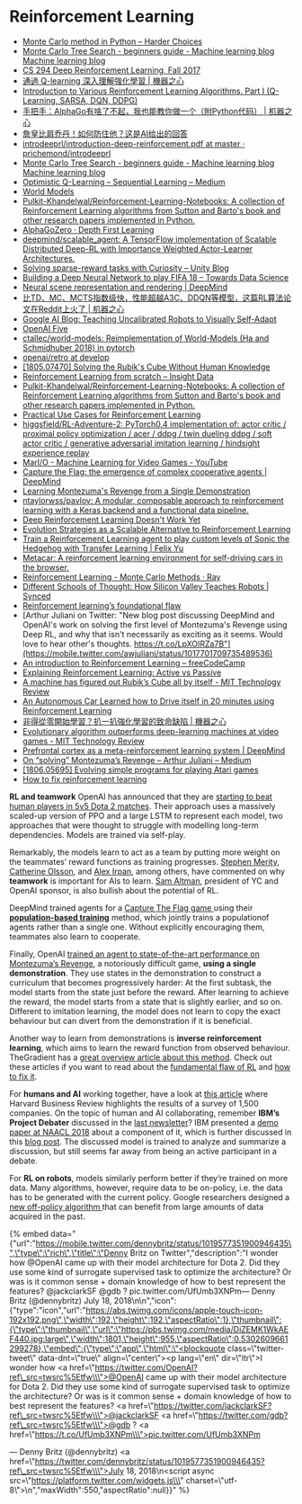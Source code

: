 # Reinforcement Learning

* [Monte Carlo method in Python – Harder Choices](https://harderchoices.com/2018/04/04/monte-carlo-method-in-python/)
* [Monte Carlo Tree Search - beginners guide - Machine learning blog Machine learning blog](https://int8.io/monte-carlo-tree-search-beginners-guide/)
* [CS 294 Deep Reinforcement Learning, Fall 2017](http://rll.berkeley.edu/deeprlcourse/)
* [通過 Q-learning 深入理解強化學習 \| 機器之心](https://www.jiqizhixin.com/articles/2018-04-17-3)
* [Introduction to Various Reinforcement Learning Algorithms. Part I \(Q-Learning, SARSA, DQN, DDPG\)](https://towardsdatascience.com/introduction-to-various-reinforcement-learning-algorithms-i-q-learning-sarsa-dqn-ddpg-72a5e0cb6287)
* [手把手：AlphaGo有啥了不起，我也能教你做一个（附Python代码） \| 机器之心](https://www.jiqizhixin.com/articles/2018-05-28-19)
* [詹皇比肩乔丹！如何防住他？这是AI给出的回答](https://zhuanlan.zhihu.com/p/36007263)
* [introdeeprl/introduction-deep-reinforcement.pdf at master · prichemond/introdeeprl](https://github.com/prichemond/introdeeprl/blob/master/introduction-deep-reinforcement.pdf)
* [Monte Carlo Tree Search - beginners guide - Machine learning blog Machine learning blog](https://int8.io/monte-carlo-tree-search-beginners-guide/)
* [Optimistic Q-Learning – Sequential Learning – Medium](https://medium.com/sequential-learning/optimistic-q-learning-b9304d079e11)
* [World Models](https://worldmodels.github.io/)
* [Pulkit-Khandelwal/Reinforcement-Learning-Notebooks: A collection of Reinforcement Learning algorithms from Sutton and Barto's book and other research papers implemented in Python.](https://github.com/Pulkit-Khandelwal/Reinforcement-Learning-Notebooks?mkt_tok=eyJpIjoiT1dVeVpHVTRaV1kwWkdGbSIsInQiOiI3VUdQU2dqbTNJdjJBQXp6NkhvekFqS3pRXC9BK1JjbE14cHc0VTdad3R5bzBjbmI2MER3aU5DWG9FdW1pblh3M2VJNmtxK0x2VnI3QTF0ZFpTRTAxbE80SGNLWngrVUMySWNVYVpwT1YrSmxtVGRiZ2N5cVRRQzVEZzRLOEh3ZDEifQ)
* [AlphaGoZero · Depth First Learning](http://www.depthfirstlearning.com/2018/AlphaGoZero)
* [deepmind/scalable\_agent: A TensorFlow implementation of Scalable Distributed Deep-RL with Importance Weighted Actor-Learner Architectures.](https://github.com/deepmind/scalable_agent)
* [Solving sparse-reward tasks with Curiosity – Unity Blog](https://blogs.unity3d.com/2018/06/26/solving-sparse-reward-tasks-with-curiosity/)
* [Building a Deep Neural Network to play FIFA 18 – Towards Data Science](https://towardsdatascience.com/building-a-deep-neural-network-to-play-fifa-18-dce54d45e675)
* [Neural scene representation and rendering \| DeepMind](https://deepmind.com/blog/neural-scene-representation-and-rendering/)
* [比TD、MC、MCTS指数级快，性能超越A3C、DDQN等模型，这篇RL算法论文在Reddit上火了 \| 机器之心](https://www.jiqizhixin.com/articles/2018-06-22-3)
* [Google AI Blog: Teaching Uncalibrated Robots to Visually Self-Adapt](https://ai.googleblog.com/2018/06/teaching-uncalibrated-robots-to_22.html)
* [OpenAI Five](https://blog.openai.com/openai-five/)
* [ctallec/world-models: Reimplementation of World-Models \(Ha and Schmidhuber 2018\) in pytorch](https://github.com/ctallec/world-models)
* [openai/retro at develop](https://github.com/openai/retro/tree/develop)
* [\[1805.07470\] Solving the Rubik's Cube Without Human Knowledge](https://arxiv.org/abs/1805.07470)
* [Reinforcement Learning from scratch – Insight Data](https://blog.insightdatascience.com/reinforcement-learning-from-scratch-819b65f074d8)
* [Pulkit-Khandelwal/Reinforcement-Learning-Notebooks: A collection of Reinforcement Learning algorithms from Sutton and Barto's book and other research papers implemented in Python.](https://github.com/Pulkit-Khandelwal/Reinforcement-Learning-Notebooks)
* [Practical Use Cases for Reinforcement Learning](https://www.reddit.com/r/MachineLearning/comments/8u6wo4/d_what_are_practical_use_cases_for_reinforcement/)
* [higgsfield/RL-Adventure-2: PyTorch0.4 implementation of: actor critic / proximal policy optimization / acer / ddpg / twin dueling ddpg / soft actor critic / generative adversarial imitation learning / hindsight experience replay](https://github.com/higgsfield/RL-Adventure-2)
* [MarI/O - Machine Learning for Video Games - YouTube](https://www.youtube.com/watch?v=qv6UVOQ0F44)
* [Capture the Flag: the emergence of complex cooperative agents \| DeepMind](https://deepmind.com/blog/capture-the-flag/)
* [Learning Montezuma's Revenge from a Single Demonstration](https://blog.openai.com/learning-montezumas-revenge-from-a-single-demonstration/)
* [ntaylorwss/pavlov: A modular, composable approach to reinforcement learning with a Keras backend and a functional data pipeline.](https://github.com/ntaylorwss/pavlov)
* [Deep Reinforcement Learning Doesn't Work Yet](https://www.alexirpan.com/2018/02/14/rl-hard.html)
* [Evolution Strategies as a Scalable Alternative to Reinforcement Learning](https://blog.openai.com/evolution-strategies/?__s=mnqizqqfa1zqmafmd1zr)
* [Train a Reinforcement Learning agent to play custom levels of Sonic the Hedgehog with Transfer Learning \| Felix Yu](https://flyyufelix.github.io/2018/06/11/sonic-rl.html)
* [Metacar: A reinforcement learning environment for self-driving cars in the browser.](https://www.metacar-project.com/)
* [Reinforcement Learning - Monte Carlo Methods · Ray](https://oneraynyday.github.io/ml/2018/05/24/Reinforcement-Learning-Monte-Carlo/)
* [Different Schools of Thought: How Silicon Valley Teaches Robots \| Synced](https://syncedreview.com/2018/07/10/different-schools-of-thought-how-silicon-valley-teaches-robots/)
* [Reinforcement learning’s foundational flaw](https://thegradient.pub/why-rl-is-flawed/)
* [Arthur Juliani on Twitter: "New blog post discussing DeepMind and OpenAI's work on solving the first level of Montezuma's Revenge using Deep RL, and why that isn't necessarily as exciting as it seems. Would love to hear other's thoughts. https://t.co/LpXOIRZa7B"](https://mobile.twitter.com/awjuliani/status/1017701709735489536)
* [An introduction to Reinforcement Learning – freeCodeCamp](https://medium.freecodecamp.org/an-introduction-to-reinforcement-learning-4339519de419)
* [Explaining Reinforcement Learning: Active vs Passive](https://www.kdnuggets.com/2018/06/explaining-reinforcement-learning-active-passive.html)
* [A machine has figured out Rubik’s Cube all by itself - MIT Technology Review](https://www.technologyreview.com/s/611281/a-machine-has-figured-out-rubiks-cube-all-by-itself/)
* [An Autonomous Car Learned how to Drive itself in 20 minutes using Reinforcement Learning](https://www.analyticsvidhya.com/blog/2018/07/autonomous-car-learnt-drive-itself-20-minutes-using-reinforcement-learning/)
* [非得從零開始學習？扒一扒強化學習的致命缺陷 \| 機器之心](https://www.jiqizhixin.com/articles/2018-07-13-5)
* [Evolutionary algorithm outperforms deep-learning machines at video games - MIT Technology Review](https://www.technologyreview.com/s/611568/evolutionary-algorithm-outperforms-deep-learning-machines-at-video-games/?goal=0_997ed6f472-7b40bc8a04-157972765)
* [Prefrontal cortex as a meta-reinforcement learning system \| DeepMind](https://deepmind.com/blog/prefrontal-cortex-meta-reinforcement-learning-system/?mkt_tok=eyJpIjoiWm1NNFpEUXpNek00TVRkbSIsInQiOiI1ZWEwejVJeUs4SVFhMFJ4b0F5NkZNRlpsTWlqRVdqcWFta001Mkd0YTQzbHY2Qnl0aDlaRkJEM1FEbGN6Ykx6ejFFNW1UVFZDME5jZmd1VEUyYXBBeFQ3VzhCZkRmVDc3dzF3OE1tUUYyYzI4bVo1Vmg5ZXVaUzFFbkphNEwrYiJ9)
* [On “solving” Montezuma’s Revenge – Arthur Juliani – Medium](https://medium.com/@awjuliani/on-solving-montezumas-revenge-2146d83f0bc3)
* [\[1806.05695\] Evolving simple programs for playing Atari games](https://arxiv.org/abs/1806.05695)
* [How to fix reinforcement learning](https://thegradient.pub/how-to-fix-rl/)

**RL and teamwork** OpenAI has announced that they are [starting to beat human players in 5v5 Dota 2 matches](http://click.revue.email/wf/click?upn=uoSvyDIrlYZBTfKX9q-2FuqCrSX7tlXWXWxm65OpVW7LC-2FTI08BlQBfqlZ2XbPhEW2_cjJwF5rVq6bcAJDW2bYhckKcDVGtuI9UhBbWA-2B2uuED-2F9IWETQaRREn2Tf47sHTGZXO9ja9OTZm9PlSqBgFXzrz4-2B7mi5GxSleqUk2Np89Q6DluxDFEZd8AozLMBBcrKilelEDTcPDXgbMmuxJfSOG6Nel2oeYrWBj7mHpT-2BblzrSTRMZac3OLz4Z1n7pVKk6lj7KBJjyeXZUXaD9mi-2BbEB12vQusPFQllSl-2B-2BIMQSqIqaTvtLATa94anofHWWmfbMh8QpxOH1vhbcwHV-2BYjoOoOTD5pws2-2BMRPvZqRUiEBKG53Cgqo6zOO6W-2FY7s-2B2M). Their approach uses a massively scaled-up version of PPO and a large LSTM to represent each model, two approaches that were thought to struggle with modelling long-term dependencies. Models are trained via self-play.

Remarkably, the models learn to act as a team by putting more weight on the teammates’ reward functions as training progresses. [Stephen Merity](http://click.revue.email/wf/click?upn=uoSvyDIrlYZBTfKX9q-2FuqPnygrbYtlNI9MNpRQnM3eEwcybgK6nDSx3mvEe5zOhfJovnM1-2B8CSdATybbzkOLrQ-3D-3D_cjJwF5rVq6bcAJDW2bYhckKcDVGtuI9UhBbWA-2B2uuED-2F9IWETQaRREn2Tf47sHTGZXO9ja9OTZm9PlSqBgFXzrz4-2B7mi5GxSleqUk2Np89Q6DluxDFEZd8AozLMBBcrKilelEDTcPDXgbMmuxJfSOG6Nel2oeYrWBj7mHpT-2Bblw19eX-2BLGs9Va1zTQFTtPNo-2FWWeuoS5FfjtJwTG0QWw0fBEV70kd-2F8C-2FaWaDd2Z-2FBLtJbE6yDbPQK-2B7RquJ0HHnDoEo4FL4lXP3TXnXvJuq3CyT-2FvbiutOEAJKslWzCl94UM3s1dLq9dbhhVVZ072j1), [Catherine Olsson](http://click.revue.email/wf/click?upn=uoSvyDIrlYZBTfKX9q-2FuqE4ExjTPinZlcSzjYAkduHX5lqN-2BcRdDrshTBl7bY-2FtAO5t7ISXfCY7ixrVpiTXdqxJGr6Tjp3M-2BYbd21H51320-3D_cjJwF5rVq6bcAJDW2bYhckKcDVGtuI9UhBbWA-2B2uuED-2F9IWETQaRREn2Tf47sHTGZXO9ja9OTZm9PlSqBgFXzrz4-2B7mi5GxSleqUk2Np89Q6DluxDFEZd8AozLMBBcrKilelEDTcPDXgbMmuxJfSOG6Nel2oeYrWBj7mHpT-2BblxdYekTAMkD1s1YHlICXx0ZYPGlFVcpXV-2FG4kyQWSzuufGteu-2B3SKr41kD1qy7150V-2FmAG2bxQTL8FXs8TUnD9wVDHomYzf1e8QsSRfuMS1Awn27uqvW88aH-2FnbYwpWYPL9d2bvQGT4yRYYLa0hffOA), and [Alex Irpan](http://click.revue.email/wf/click?upn=uoSvyDIrlYZBTfKX9q-2FuqPUH0mMmD-2Fg-2BGvvozKNpEvPE3Qae4G5t0Oq5giaObOiPtYaQ4xwdxlH6hYAnEeZewg-3D-3D_cjJwF5rVq6bcAJDW2bYhckKcDVGtuI9UhBbWA-2B2uuED-2F9IWETQaRREn2Tf47sHTGZXO9ja9OTZm9PlSqBgFXzrz4-2B7mi5GxSleqUk2Np89Q6DluxDFEZd8AozLMBBcrKilelEDTcPDXgbMmuxJfSOG6Nel2oeYrWBj7mHpT-2BblyJtOfWi-2FlUakxj3hitbf6teSKHTAlSUJqbRX0IP59XJFhNZvzZIDADLzX4GXV5XQk-2FgNdqPgt-2FDvDV6J204Vm1GGBDQZgjtJk7aWX6BM0EWXfT6cQWvdoVhZBTQF51mlkl5rLwedjjoauZYHxtP96p), among others, have commented on why **teamwork** is important for AIs to learn. [Sam Altman](http://click.revue.email/wf/click?upn=Ep-2BprbLTAIJfGzDYMtK2QinS-2FfuG7Xj1W1MOZ0MOhJCrXlO3hd0pThHU29WJm1qugjxctzhrx6EcaKjApFp6p7VtxsnK-2Bcgwp99ojaLWirY-3D_cjJwF5rVq6bcAJDW2bYhckKcDVGtuI9UhBbWA-2B2uuED-2F9IWETQaRREn2Tf47sHTGZXO9ja9OTZm9PlSqBgFXzrz4-2B7mi5GxSleqUk2Np89Q6DluxDFEZd8AozLMBBcrKilelEDTcPDXgbMmuxJfSOG6Nel2oeYrWBj7mHpT-2BblxfiFSpWAjXK-2FxP3xM84ZTSlSgk55K2Rwo4lLDIhtJekaBgWgbwkvyzCSUiEJhy1-2FGK0H6lY5mL4I-2ByAd7jW6png3s5qEsT-2FlMza3HTKSIJW3xzUvINnA02V58Fc8o-2FC-2F3MbRpY1a1b-2Bok0ylYmGYlV), president of YC and OpenAI sponsor, is also bullish about the potential of RL.

DeepMind trained agents for a [Capture The Flag game ](http://click.revue.email/wf/click?upn=uoSvyDIrlYZBTfKX9q-2FuqMG5DohSxq5fNtMdQwuoDfXIes6HA17blOqitPqR8YdQGI95jar49aTwXI4appaWog-3D-3D_cjJwF5rVq6bcAJDW2bYhckKcDVGtuI9UhBbWA-2B2uuED-2F9IWETQaRREn2Tf47sHTGZXO9ja9OTZm9PlSqBgFXzrz4-2B7mi5GxSleqUk2Np89Q6DluxDFEZd8AozLMBBcrKilelEDTcPDXgbMmuxJfSOG6Nel2oeYrWBj7mHpT-2Bblxx56MBCf2q1Zp6z5ybGNzLgMPfSCmulqhVcXoO-2FQ1HVqnzs52UMH9MEJvYm-2FTEAph2SuECBS3gxrgVY93VC-2Bqv4pdw9S-2BNi8WbNy-2BPz3MSQjpUfgv5YfnAdsZ1x0y6EpGQ0hJTmYbS-2BfPN9v-2BCnHDZ)using their [**population-based training**](http://click.revue.email/wf/click?upn=uoSvyDIrlYZBTfKX9q-2FuqLcUs6pDD9HhxibCLHxpwzkLZi7hVmro1WwKSwtPtKuB_cjJwF5rVq6bcAJDW2bYhckKcDVGtuI9UhBbWA-2B2uuED-2F9IWETQaRREn2Tf47sHTGZXO9ja9OTZm9PlSqBgFXzrz4-2B7mi5GxSleqUk2Np89Q6DluxDFEZd8AozLMBBcrKilelEDTcPDXgbMmuxJfSOG6Nel2oeYrWBj7mHpT-2Bblw961N8YtErYZfxuN-2BYS9hLqAQ2Mlkzxrk4hAp3Rq1XMHJ1og-2F7H22itvOwFoqNOagXjXyfIB2EJtZfvqugPShuvJOR7uQfw4vmF7zT2G0cfgZrxpaMVlyIt3FJAr2bunvJoDVjJY348pE7-2FupR5ky2) method, which jointly trains a populationof agents rather than a single one. Without explicitly encouraging them, teammates also learn to cooperate.

Finally, OpenAI [trained an agent to state-of-the-art performance on Montezuma’s Revenge](http://click.revue.email/wf/click?upn=uoSvyDIrlYZBTfKX9q-2FuqCrSX7tlXWXWxm65OpVW7LClLbBIsFg2wEcWvVWD7ML-2FGKG-2FOoHsATWPoTrOUFqzdQii0qbQfulMS8ntRv4aB-2Bd8fJUarLnk6fFrLQJPc822_cjJwF5rVq6bcAJDW2bYhckKcDVGtuI9UhBbWA-2B2uuED-2F9IWETQaRREn2Tf47sHTGZXO9ja9OTZm9PlSqBgFXzrz4-2B7mi5GxSleqUk2Np89Q6DluxDFEZd8AozLMBBcrKilelEDTcPDXgbMmuxJfSOG6Nel2oeYrWBj7mHpT-2BblyLxq8v6nYyOh5SYfB18kiI85DtppB9uyxlhDIEuYeYPtP15W9mPAZeUgFR9XFU6GK8pjyoRBMeSmrOOLvRdAsbVy25wdMEKyylffl-2Fm9PWLCOaqHsK3SoVLRqPi-2FOB6UfLfYYc2ZWV7Pa7Yge9ht2E), a notoriously difficult game, **using a single demonstration**. They use states in the demonstration to construct a curriculum that becomes progressively harder: At the first subtask, the model starts from the state just before the reward. After learning to achieve the reward, the model starts from a state that is slightly earlier, and so on. Different to imitation learning, the model does not learn to copy the exact behaviour but can divert from the demonstration if it is beneficial.

Another way to learn from demonstrations is **inverse reinforcement learning**, which aims to learn the reward function from observed behaviour. TheGradient has a [great overview article about this method](http://click.revue.email/wf/click?upn=uoSvyDIrlYZBTfKX9q-2FuqK9hZhrdQMv7VUrjNwcq9UOaX-2F6hvZLu4Kb2yyzfgJHzGc3ykwNXDUIkAZAnDWTWfWQ81FxYTT0F6iuLmSFPLHsSMtmL30hjb-2BkaiZ7f72d0_cjJwF5rVq6bcAJDW2bYhckKcDVGtuI9UhBbWA-2B2uuED-2F9IWETQaRREn2Tf47sHTGZXO9ja9OTZm9PlSqBgFXzrz4-2B7mi5GxSleqUk2Np89Q6DluxDFEZd8AozLMBBcrKilelEDTcPDXgbMmuxJfSOG6Nel2oeYrWBj7mHpT-2BblyiY8lmuPZiq3unjQlvA19VQtrOmAbMjf7XhZccy5-2BwgLTpvvrmqph4acnh6FMFR4bWgChL5unLn-2BUZm41CIJkOT4wr0RWFY4GA9SFwsHbTMLOusjLC-2F7HoEMIKkq8MSjUoh0xdCY16m3Vyhhkhn1q4). Check out these articles if you want to read about the [fundamental flaw of RL](http://click.revue.email/wf/click?upn=uoSvyDIrlYZBTfKX9q-2FuqK9hZhrdQMv7VUrjNwcq9UP7ZeZSg-2BynWISoPNNZgsEBuOe7-2B4bin2yE3j11tEzcPQ-3D-3D_cjJwF5rVq6bcAJDW2bYhckKcDVGtuI9UhBbWA-2B2uuED-2F9IWETQaRREn2Tf47sHTGZXO9ja9OTZm9PlSqBgFXzrz4-2B7mi5GxSleqUk2Np89Q6DluxDFEZd8AozLMBBcrKilelEDTcPDXgbMmuxJfSOG6Nel2oeYrWBj7mHpT-2BblxoDoozhWalUJzTROt7ZuL7U39aPt7YmRYyR1zAaUBQJwIR-2F7GirUXSB5UduL-2BJovAhd7s8xesk-2BC82ff4ZwOFIgAAVJqnAZ9cb1KP66NJngh0gZt4jzVF21UvnRWYkvk0nDis5DuLaVOVYTzDWHlvg) and [how to fix it](http://click.revue.email/wf/click?upn=uoSvyDIrlYZBTfKX9q-2FuqK9hZhrdQMv7VUrjNwcq9UMhp8WRscY4z6uBQXL-2F-2BBK4_cjJwF5rVq6bcAJDW2bYhckKcDVGtuI9UhBbWA-2B2uuED-2F9IWETQaRREn2Tf47sHTGZXO9ja9OTZm9PlSqBgFXzrz4-2B7mi5GxSleqUk2Np89Q6DluxDFEZd8AozLMBBcrKilelEDTcPDXgbMmuxJfSOG6Nel2oeYrWBj7mHpT-2Bblw2EHPN2PzfJyJHMzsnieQ3xLVMzVs71dfqZDGNVSh0zuUPzBNYTPYoLe9SYZrdzj0-2BsExL9NnNjkM7XhpgKX6M8ah4FrmCyhfmoDgf7zezTrJpAGu5P2YnDgKG7-2FHXfW1kia0Nl6LoYUVkrIEu1VCS).

For **humans and AI** working together, have a look at [this article](http://click.revue.email/wf/click?upn=uoSvyDIrlYZBTfKX9q-2FuqJxeGS2SAJAypryIhlW1dfDC682X1xXPDMe4TU7A3V8XoT0cWfmfRsMRqO-2BbeB7JS69bk0fHfbzjJG878itOusrkkPZMPokYFnobr37iC-2FKl_cjJwF5rVq6bcAJDW2bYhckKcDVGtuI9UhBbWA-2B2uuED-2F9IWETQaRREn2Tf47sHTGZXO9ja9OTZm9PlSqBgFXzrz4-2B7mi5GxSleqUk2Np89Q6DluxDFEZd8AozLMBBcrKilelEDTcPDXgbMmuxJfSOG6Nel2oeYrWBj7mHpT-2BblzKvDxh-2Bk-2BzGtQOGPhj2nGvstg3PR5RnJ-2BCsucxmPmRmqtGIdjLUIh-2FvJspUYn7ueHTubhKupplZDRz-2FMNJNWiaFlijeKyFAj3itdC72DPLseeti7fASRk4VTvqfeIxiZjSD32ZM7ACzu8UNUj7P-2Fx-2B) where Harvard Business Review highlights the results of a survey of 1,500 companies. On the topic of human and AI collaborating, remember **IBM’s Project Debater** discussed in the [last newsletter](http://click.revue.email/wf/click?upn=pp5IBAXuSEQLAhgzr04TJhWumODQuu025Hr6TcL8iDBTCefhrfYIjtrZwO8SfDMUpJ-2FEHS2WgSEK6hgKoEDIRG7YBH-2FhgUvkYsDXfB09kzpz-2FJO1tprODNx0OtJuqz2QGHU4ihWLMNkoxTnqCspJNdUntZ4wL2pnZUUeMN6103qdiHC0nogYghsbnvrtNFTFQksVPMuzSu7go8LQxoDzrP0093AFgcO0RFmFWqvhGnlPhNWwpIS9wA6Yfd0sQSp4mtyBBMChgZTOipXEFXL3Vh8WlnTjL2Az7aTymuAClAc-3D_cjJwF5rVq6bcAJDW2bYhckKcDVGtuI9UhBbWA-2B2uuED-2F9IWETQaRREn2Tf47sHTGZXO9ja9OTZm9PlSqBgFXzrz4-2B7mi5GxSleqUk2Np89Q6DluxDFEZd8AozLMBBcrKilelEDTcPDXgbMmuxJfSOG6Nel2oeYrWBj7mHpT-2BblxPTHFgCJLlcUCcSsh-2FLzVR9KcmQNliyRYuOQu5Sgkqg1FS-2FcWGS-2BbYSTTVYRVzxfRmu1iDgOOpPCPSAVZGx6v1CCLa54ThQQfDou8Ul8qPNUlTLtUHPsMY1D-2Fb4qJcwIBnMu2ZcJpwalbkZg0NMQRF)? IBM presented a [demo paper at NAACL 2018](http://click.revue.email/wf/click?upn=WRRLVfAKM9x85h3ZSET3wuKwF4Gc-2FjX-2FRNs7nkiqoEm-2FI44p0H-2B7COvpURK-2BX5Dg_cjJwF5rVq6bcAJDW2bYhckKcDVGtuI9UhBbWA-2B2uuED-2F9IWETQaRREn2Tf47sHTGZXO9ja9OTZm9PlSqBgFXzrz4-2B7mi5GxSleqUk2Np89Q6DluxDFEZd8AozLMBBcrKilelEDTcPDXgbMmuxJfSOG6Nel2oeYrWBj7mHpT-2Bblxy0Fd4zVK-2FAcqa-2BC9F6RYQ5SPNo2doomzdqWJOtOEjmlIV35r6-2FujZI-2FjOTGtwEUTeYki6jqThrYOmFWinkxsYrI0owBO-2BLdLt36Dhz-2FTCD6S1BFpRprX2QFzddhWLR4ql-2Biu5dcojKNlYH1EIB6x4) about a component of it, which is further discussed in this [blog post](http://click.revue.email/wf/click?upn=uoSvyDIrlYZBTfKX9q-2FuqMWrkJNjaej7FC0m1Hdirvz2vmX9dlfLj7gaUPt0Qxn7EokNP-2F-2Bn0vTxrPag7Z3CWLXgu4tk5MPc7GtehSwPTxo-3D_cjJwF5rVq6bcAJDW2bYhckKcDVGtuI9UhBbWA-2B2uuED-2F9IWETQaRREn2Tf47sHTGZXO9ja9OTZm9PlSqBgFXzrz4-2B7mi5GxSleqUk2Np89Q6DluxDFEZd8AozLMBBcrKilelEDTcPDXgbMmuxJfSOG6Nel2oeYrWBj7mHpT-2BblwDKcqFRG-2B6Jp4ILF86j720Hu-2Bxb6Id9z2ocqjIiUK1NTe79vBm9H4HJMItcvMZ8EaCdgez4Ht3oxyhTiWnKVtMhXVISYXD5wCc7ihaZyEgE6o-2BmtPZ7RYTNuf52OqusoC38SzJIa9d5XuP-2FYZHIz-2Bc). The discussed model is trained to analyze and summarize a discussion, but still seems far away from being an active participant in a debate.

For **RL on robots**, models similarly perform better if they’re trained on more data. Many algorithms, however, require data to be on-policy, i.e. the data has to be generated with the current policy. Google researchers designed a [new off-policy algorithm ](http://click.revue.email/wf/click?upn=uoSvyDIrlYZBTfKX9q-2FuqDx10WExyAD-2FOedorI1vj2UnSp-2FT6DWaEk0k7mTWN6akL8d3iNsz1wijnI8TFQQax4FKfeG0nOkh7f0WvLCA94Chs2S0gmF3dQkCYUNIJLIb_cjJwF5rVq6bcAJDW2bYhckKcDVGtuI9UhBbWA-2B2uuED-2F9IWETQaRREn2Tf47sHTGZXO9ja9OTZm9PlSqBgFXzrz4-2B7mi5GxSleqUk2Np89Q6DluxDFEZd8AozLMBBcrKilelEDTcPDXgbMmuxJfSOG6Nel2oeYrWBj7mHpT-2BblztBot4vGm-2FeziUKLZyV5HnphmjSBUeVieEmawaRXNaC-2B-2BvluZMHQjl-2FyOVtlTNcgp60oLuQXwA0y1H-2BicgpAfWd0m3Ys0ucFd4Pa6x9tQip-2BIeYlI8-2Fugfq8s-2BvlQPeVOqUydOVUkFy7WoSUJrTdfC)that can benefit from large amounts of data acquired in the past.



{% embed data="{\"url\":\"https://mobile.twitter.com/dennybritz/status/1019577351900946435\",\"type\":\"rich\",\"title\":\"Denny Britz on Twitter\",\"description\":\"I wonder how @OpenAI came up with their model architecture for Dota 2. Did they use some kind of surrogate supervised task to optimize the architecture? Or was is it common sense + domain knowledge of how to best represent the features? @jackclarkSF @gdb ? pic.twitter.com/UfUmb3XNPm— Denny Britz \(@dennybritz\) July 18, 2018\\n\\n\",\"icon\":{\"type\":\"icon\",\"url\":\"https://abs.twimg.com/icons/apple-touch-icon-192x192.png\",\"width\":192,\"height\":192,\"aspectRatio\":1},\"thumbnail\":{\"type\":\"thumbnail\",\"url\":\"https://pbs.twimg.com/media/DiZEMK1WkAEF440.jpg:large\",\"width\":1801,\"height\":955,\"aspectRatio\":0.5302609661299278},\"embed\":{\"type\":\"app\",\"html\":\"<blockquote class=\\\"twitter-tweet\\\" data-dnt=\\\"true\\\" align=\\\"center\\\"><p lang=\\\"en\\\" dir=\\\"ltr\\\">I wonder how <a href=\\\"https://twitter.com/OpenAI?ref\_src=twsrc%5Etfw\\\">@OpenAI</a> came up with their model architecture for Dota 2. Did they use some kind of surrogate supervised task to optimize the architecture? Or was is it common sense + domain knowledge of how to best represent the features? <a href=\\\"https://twitter.com/jackclarkSF?ref\_src=twsrc%5Etfw\\\">@jackclarkSF</a> <a href=\\\"https://twitter.com/gdb?ref\_src=twsrc%5Etfw\\\">@gdb</a> ? <a href=\\\"https://t.co/UfUmb3XNPm\\\">pic.twitter.com/UfUmb3XNPm</a></p>&mdash; Denny Britz \(@dennybritz\) <a href=\\\"https://twitter.com/dennybritz/status/1019577351900946435?ref\_src=twsrc%5Etfw\\\">July 18, 2018</a></blockquote>\\n<script async src=\\\"https://platform.twitter.com/widgets.js\\\" charset=\\\"utf-8\\\"></script>\\n\",\"maxWidth\":550,\"aspectRatio\":null}}" %}


